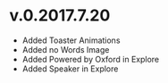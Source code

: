 # v.0.2017.7.20

* Added Toaster Animations
* Added no Words Image
* Added Powered by Oxford in Explore
* Added Speaker in Explore

